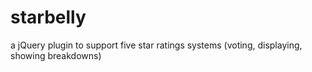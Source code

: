 starbelly
=========

a jQuery plugin to support five star ratings systems (voting, displaying, showing breakdowns)
